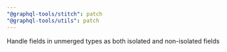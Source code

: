 ```yaml
---
"@graphql-tools/stitch": patch
"@graphql-tools/utils": patch
---
```


Handle fields in unmerged types as both isolated and non-isolated fields
